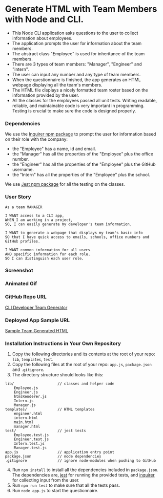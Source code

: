 # Generate HTML with Team Members with Node and CLI.

* This Node CLI application asks questions to the user to collect information about employees.
* The application prompts the user for information about the team members.
* The abstract class "Employee" is used for inheritance of the team members.
* There are 3 types of team members: "Manager", "Engineer" and "Intern".
* The user can input any number and any type of team members.
* When the questionnaire is finished, the app generates an HTML webpage displaying all the team's members. 
* The HTML file displays a nicely formatted team roster based on the information provided by the user.
* All the classes for the employees passed all unit tests. Writing readable, reliable, and maintainable code is very important in programming. Testing is crucial to make sure the code is designed properly.

### Dependencies

We use the [Inquirer npm package](https://github.com/SBoudrias/Inquirer.js/) to prompt the user for information based on their role with the company:
* the "Employee" has a name, id and email.
* the "Manager" has all the properties of the "Employee" plus the office number.
* the "Engineer" has all the properties of the "Employee" plus the GitHub username.
* the "Intern" has all the properties of the "Employee" plus the school.

We use [Jest npm package](https://www.npmjs.com/package/jest) for all the testing on the classes.

### User Story

```
As a team MANAGER

I WANT access to a CLI app,
WHEN I am working in a project,
SO, I can easily generate my developer's team information.

I WANT to generate a webpage that displays my team's basic info
SO that I have quick access to emails, schools, office numbers and GitHub profiles.

I WANT common information for all users
AND specific information for each role,
SO I can distinguish each user role.
```

### Screenshot

### Animated Gif

### GitHub Repo URL

[CLI Developer Team Generator](https://github.com/tomaspz/cli-developer-team-generator)

### Deployed App Sample URL

[Sample Team Generated HTML](https://tomaspz.github.io/cli-developer-team-generator/output/team.html)


### Installation Instructions in Your Own Repository

1. Copy the following directories and its contents at the root of your repo: `lib`, `templates`, `test`.
2. Copy the following files at the root of your repo: `app.js`, `package.json` and `.gitignore`.
3. The directory structure should looks like this:

```
lib/                    // classes and helper code
    Employee.js
    Engineer.js
    htmlRenderer.js
    Intern.js
    Manager.js
templates/              // HTML templates
    engineer.html
    intern.html
    main.html
    manager.html
test/                   // jest tests
    Employee.test.js
    Engineer.test.js
    Intern.test.js
    Manager.test.js
app.js                  // application entry point
package.json            // node dependencies
.gitignore              // ignore node-modules when pushing to GitHub
```

4. Run `npm install` to install all the dependencies included in `package.json`. The dependencies are, [jest](https://jestjs.io/) for running the provided tests, and [inquirer](https://www.npmjs.com/package/inquirer) for collecting input from the user.
5. Run `npm run test` to make sure that all the tests pass.
6. Run `node app.js` to start the questionnaire.